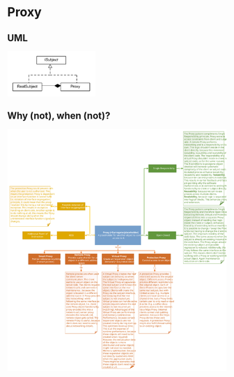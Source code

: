 # Proxy
## UML
<img src=ProxyUML.png width=40% height=40%>

## Why (not), when (not)?
![Proxy](https://raw.githubusercontent.com/NiekBeijloos/Design-Patterns/master/2.%20Structural/7.%20Proxy/Proxy.svg?raw=true)
